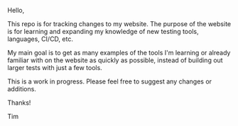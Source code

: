Hello,

This repo is for tracking changes to my website. The purpose of the website is for learning and expanding my knowledge of new testing tools, languages, CI/CD, etc.

My main goal is to get as many examples of the tools I'm learning or already familiar with on the website as quickly as possible, instead of building out larger tests with just a few tools.

This is a work in progress. Please feel free to suggest any changes or additions. 

Thanks!

Tim
